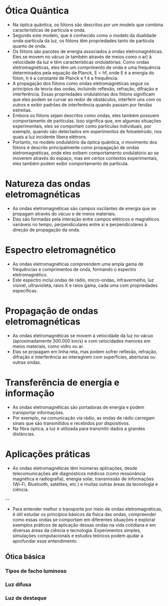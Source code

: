# Ótica Quântica
- Na óptica quântica, os fótons são descritos por um modelo que combina características de partícula e onda. 
- Segundo este modelo, que é conhecido como o modelo da dualidade onda-partícula da luz, os fótons têm propriedades tanto de partícula quanto de onda.
- Os fótons são pacotes de energia associados a ondas eletromagnéticas. Eles se movem no vácuo (e também através de meios como o ar) à velocidade da luz e têm características ondulatórias. Como ondas eletromagnéticas, eles têm um comprimento de onda e uma frequência determinados pela equação de Planck, E = hf, onde E é a energia do fóton, h é a constante de Planck e f é a frequência.
- A propagação dos fótons como ondas eletromagnéticas segue os princípios da teoria das ondas, incluindo reflexão, refração, difração e interferência. Essas propriedades ondulatórias dos fótons significam que eles podem se curvar ao redor de obstáculos, interferir uns com os outros e exibir padrões de interferência quando passam por fendas estreitas.
- Embora os fótons sejam descritos como ondas, eles também possuem comportamento de partículas. Isso significa que, em algumas situações experimentais, eles se comportam como partículas individuais, por exemplo, quando são detectados em experimentos de fotoeletrodo, nos quais a luz incidente libera elétrons.
- Portanto, no modelo ondulatório da óptica quântica, o movimento dos fótons é descrito principalmente como propagação de ondas eletromagnéticas, onde eles exibem comportamento ondulatório ao se moverem através do espaço, mas em certos contextos experimentais, eles também podem exibir comportamento de partícula.

# Natureza das ondas eletromagnéticas
- As ondas eletromagnéticas são campos oscilantes de energia que se propagam através do vácuo e de meios materiais.
- Elas são formadas pela interação entre campos elétricos e magnéticos variáveis no tempo, perpendiculares entre si e perpendiculares à direção de propagação da onda.

# Espectro eletromagnético
- As ondas eletromagnéticas compreendem uma ampla gama de frequências e comprimentos de onda, formando o espectro eletromagnético.
- Este espectro inclui ondas de rádio, micro-ondas, infravermelho, luz visível, ultravioleta, raios X e raios gama, cada uma com propriedades específicas.

# Propagação de ondas eletromagnéticas
- As ondas eletromagnéticas se movem à velocidade da luz no vácuo (aproximadamente 300.000 km/s) e com velocidades menores em meios materiais, como vidro ou ar.
- Elas se propagam em linha reta, mas podem sofrer reflexão, refração, difração e interferência ao interagirem com superfícies, aberturas ou outras ondas.

# Transferência de energia e informação
- As ondas eletromagnéticas são portadoras de energia e podem transportar informações.
- Por exemplo, na comunicação via rádio, as ondas de rádio carregam sinais que são transmitidos e recebidos por dispositivos.
- Na fibra óptica, a luz é utilizada para transmitir dados a grandes distâncias.

# Aplicações práticas
- As ondas eletromagnéticas têm inúmeras aplicações, desde telecomunicações até diagnósticos médicos (como ressonância magnética e radiografia), energia solar, transmissão de informações (Wi-Fi, Bluetooth, satélites, etc.) e muitas outras áreas da tecnologia e ciência.

--  

- Para entender melhor o transporte por meio de ondas eletromagnéticas, é útil estudar os princípios básicos da física das ondas, compreender como essas ondas se comportam em diferentes situações e explorar exemplos práticos de aplicação dessas ondas na vida cotidiana e em diversas áreas da ciência e tecnologia. Experimentos simples, simulações computacionais e estudos teóricos podem ajudar a aprofundar esse entendimento.


## Ótica básica
### Tipos de facho luminoso
### Luz difusa
### Luz de destaque